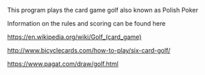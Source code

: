 This program plays the card game golf also known as Polish Poker

Information on the rules and scoring can be found here 

https://en.wikipedia.org/wiki/Golf_(card_game) 

http://www.bicyclecards.com/how-to-play/six-card-golf/

https://www.pagat.com/draw/golf.html


